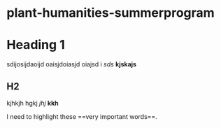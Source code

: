 # plant-humanities-summerprogram

# Heading 1
sdijosijdaoijd oaisjdoiasjd oiajsd i *sds* **kjskajs**

## H2
kjhkjh hgkj *jhj* **kkh**

I need to highlight these ==very important words==.

